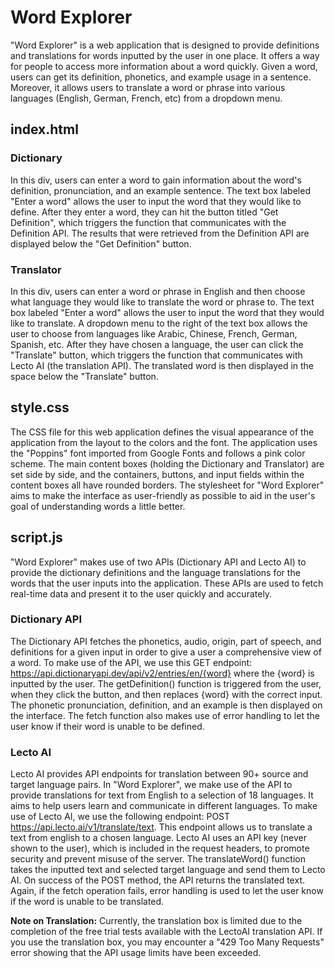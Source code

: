 # Word Explorer
"Word Explorer" is a web application that is designed to provide definitions and translations for words inputted by the user in one place. It offers a way for people to access more information about a word quickly. Given a word, users can get its definition, phonetics, and example usage in a sentence. Moreover, it allows users to translate a word or phrase into various languages (English, German, French, etc) from a dropdown menu. 

## index.html
### Dictionary
In this div, users can enter a word to gain information about the word's definition, pronunciation, and an example sentence. The text box labeled "Enter a word" allows the user to input the word that they would like to define. After they enter a word, they can hit the button titled "Get Definition", which triggers the function that communicates with the Definition API. The results that were retrieved from the Definition API are displayed below the "Get Definition" button. 

### Translator
In this div, users can enter a word or phrase in English and then choose what language they would like to translate the word or phrase to. The text box labeled "Enter a word" allows the user to input the word that they would like to translate. A dropdown menu to the right of the text box allows the user to choose from languages like Arabic, Chinese, French, German, Spanish, etc. After they have chosen a language, the user can click the "Translate" button, which triggers the function that communicates with Lecto AI (the translation API). The translated word is then displayed in the space below the "Translate" button. 

## style.css
The CSS file for this web application defines the visual appearance of the application from the layout to the colors and the font. The application uses the "Poppins" font imported from Google Fonts and follows a pink color scheme. The main content boxes (holding the Dictionary and Translator) are set side by side, and the containers, buttons, and input fields within the content boxes all have rounded borders. The stylesheet for "Word Explorer" aims to make the interface as user-friendly as possible to aid in the user's goal of understanding words a little better. 

## script.js
"Word Explorer" makes use of two APIs (Dictionary API and Lecto AI) to provide the dictionary definitions and the language translations for the words that the user inputs into the application. These APIs are used to fetch real-time data and present it to the user quickly and accurately. 

### Dictionary API
The Dictionary API fetches the phonetics, audio, origin, part of speech, and definitions for a given input in order to give a user a comprehensive view of a word. To make use of the API, we use this GET endpoint: https://api.dictionaryapi.dev/api/v2/entries/en/{word} where the {word} is inputted by the user. The getDefinition() function is triggered from the user, when they click the button, and then replaces {word} with the correct input. The phonetic pronunciation, definition, and an example is then displayed on the interface. The fetch function also makes use of error handling to let the user know if their word is unable to be defined. 

### Lecto AI
Lecto AI provides API endpoints for translation between 90+ source and target language pairs. In "Word Explorer", we make use of the API to provide translations for text from English to a selection of 18 languages. It aims to help users learn and communicate in different languages. To make use of Lecto AI, we use the following endpoint: POST https://api.lecto.ai/v1/translate/text. This endpoint allows us to translate a text from english to a chosen language. Lecto AI uses an API key (never shown to the user), which is included in the request headers, to promote security and prevent misuse of the server. The translateWord() function takes the inputted text and selected target language and send them to Lecto AI. On success of the POST method, the API returns the translated text. Again, if the fetch operation fails, error handling is used to let the user know if the word is unable to be translated. 

<b>Note on Translation:</b> Currently, the translation box is limited due to the completion of the free trial tests available with the LectoAI translation API. If you use the translation box, you may encounter a "429 Too Many Requests" error showing that the API usage limits have been exceeded. 